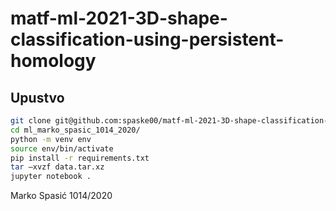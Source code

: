 # matf-ml-2021-3D-shape-classification-using-persistent-homology

## Upustvo

```Bash
git clone git@github.com:spaske00/matf-ml-2021-3D-shape-classification-using-persistent-homology.git ml_marko_spasic_1014_2020
cd ml_marko_spasic_1014_2020/
python -m venv env
source env/bin/activate
pip install -r requirements.txt
tar –xvzf data.tar.xz
jupyter notebook .
```

Marko Spasić 1014/2020
